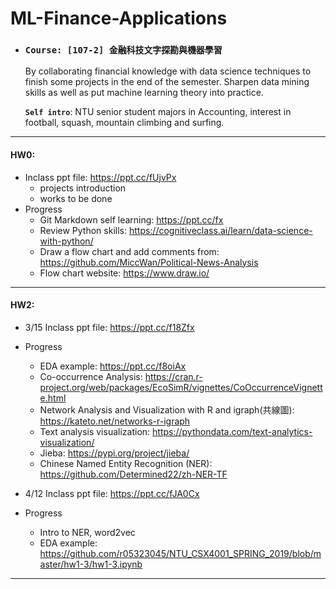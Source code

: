 # ML-Finance-Applications
* ### **`Course: [107-2] 金融科技文字探勘與機器學習`**

   By collaborating financial knowledge with data science techniques to finish some projects in the end of the semester. Sharpen data mining skills as well as put machine learning theory into practice.
   
   **`Self intro`**: NTU senior student majors in Accounting, interest in football, squash, mountain climbing and surfing.
***
#### HW0: 
- Inclass ppt file: https://ppt.cc/fUjvPx
  - projects introduction
  - works to be done
- Progress
  - Git Markdown self learning: https://ppt.cc/fx
  - Review Python skills: https://cognitiveclass.ai/learn/data-science-with-python/
  - Draw a flow chart and add comments from: https://github.com/MiccWan/Political-News-Analysis
  - Flow chart website: https://www.draw.io/
***
#### HW2: 
- 3/15 Inclass ppt file: https://ppt.cc/f18Zfx
- Progress
  - EDA example: https://ppt.cc/f8oiAx
  - Co-occurrence Analysis: https://cran.r-project.org/web/packages/EcoSimR/vignettes/CoOccurrenceVignette.html
  - Network Analysis and Visualization with R and igraph(共線圖): https://kateto.net/networks-r-igraph
  - Text analysis visualization: https://pythondata.com/text-analytics-visualization/
  - Jieba: https://pypi.org/project/jieba/
  - Chinese Named Entity Recognition (NER): https://github.com/Determined22/zh-NER-TF
  
- 4/12 Inclass ppt file: https://ppt.cc/fJA0Cx
- Progress
  - Intro to NER, word2vec
  - EDA example: https://github.com/r05323045/NTU_CSX4001_SPRING_2019/blob/master/hw1-3/hw1-3.ipynb
***
